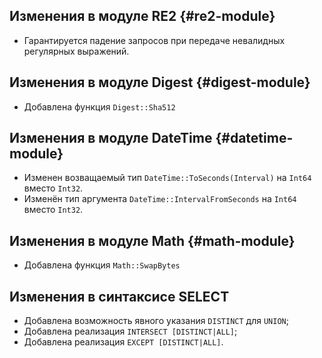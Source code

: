 ## Изменения в модуле RE2 {#re2-module}

* Гарантируется падение запросов при передаче невалидных регулярных выражений.

## Изменения в модуле Digest {#digest-module}

* Добавлена функция `Digest::Sha512`

## Изменения в модуле DateTime {#datetime-module}

* Изменен возващаемый тип `DateTime::ToSeconds(Interval)` на `Int64` вместо `Int32`.
* Изменён тип аргумента `DateTime::IntervalFromSeconds` на `Int64` вместо `Int32`.

## Изменения в модуле Math {#math-module}

* Добавлена функция `Math::SwapBytes`

## Изменения в синтаксисе SELECT

* Добавлена возможность явного указания `DISTINCT` для `UNION`;
* Добавлена реализация `INTERSECT [DISTINCT|ALL]`;
* Добавлена реализация `EXCEPT [DISTINCT|ALL]`.

